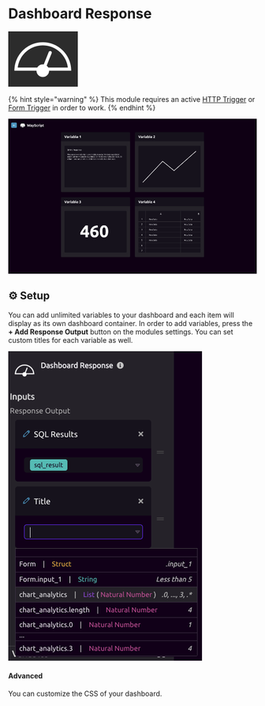 # Dashboard Response

![Render script variables to a beautiful dashboard interface.](../../.gitbook/assets/screen-shot-2020-02-19-at-10.02.49-am.png)

{% hint style="warning" %}
This module requires an active [HTTP Trigger](../triggers/http-trigger.md) or [Form Trigger](../triggers/form-trigger.md) in order to work. 
{% endhint %}

![Example Dashboard Response interface.](../../.gitbook/assets/screenshot-2020-02-18-12.09.49.png)

## ⚙ Setup

You can add unlimited variables to your dashboard and each item will display as its own dashboard container. In order to add variables, press the **+ Add Response Output** button on the modules settings. You can set custom titles for each variable as well. 

![Example Setup](../../.gitbook/assets/screenshot-2020-02-18-12.14.09.png)

#### Advanced

You can customize the CSS of your dashboard. 

